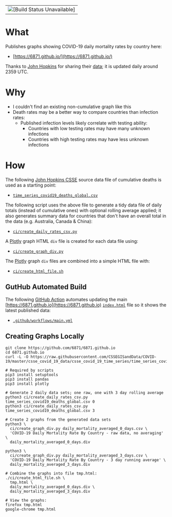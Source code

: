 <table>
<tr>
<td style="text-align: right">
<img src="https://github.com/6871/6871.github.io/workflows/Update%20index.html/badge.svg" alt="[Build Status Unavailable]">
</td>
</tr>
</table>

# What

Publishes graphs showing COVID-19 daily mortality rates by country here:

* [https://6871.github.io/](https://6871.github.io/)

Thanks to [John Hopkins](https://systems.jhu.edu/research/public-health/ncov/)
for sharing their [data](https://github.com/CSSEGISandData/COVID-19); it is
updated daily around 2359 UTC.

# Why

* I couldn't find an existing non-cumulative graph like this
* Death rates may be a better way to compare countries than infection rates:
  * Published infection levels likely correlate with testing ability:
    * Countries with low testing rates may have many unknown infections
    * Countries with high testing rates may have less unknown infections
# How

The following [John Hopkins CSSE](https://github.com/CSSEGISandData/COVID-19)
source data file of cumulative deaths is used as a starting point:

* [```time_series_covid19_deaths_global.csv```](https://github.com/CSSEGISandData/COVID-19/blob/master/csse_covid_19_data/csse_covid_19_time_series/time_series_covid19_deaths_global.csv)

The following script uses the above file to generate a tidy data file
of daily totals (instead of cumulative ones) with optional rolling average
applied; it also generates summary data for countries that don't have an
overall total in the data (e.g. Australia, Canada & China):

* [```ci/create_daily_rates_csv.py```](ci/create_daily_rates_csv.py)

A [Plotly](https://plotly.com/) graph HTML ```div``` file is created for each
data file using:

* [```ci/create_graph_div.py```](ci/create_graph_div.py)

The [Plotly](https://plotly.com/) graph ```div``` files are combined into a
simple HTML file with:

* [```ci/create_html_file.sh```](ci/create_html_file.sh)

## GutHub Automated Build

The following [GitHub Action](https://help.github.com/en/actions) automates
updating the main [https://6871.github.io](https://6871.github.io)
[```index.html```](index.html) file so it shows the latest published data:
 
* [```.github/workflows/main.yml```](.github/workflows/main.yml)

## Creating Graphs Locally

```shell script
git clone https://github.com/6871/6871.github.io
cd 6871.github.io
curl -L -O https://raw.githubusercontent.com/CSSEGISandData/COVID-19/master/csse_covid_19_data/csse_covid_19_time_series/time_series_covid19_deaths_global.csv

# Required by scripts
pip3 install setuptools
pip3 install pandas
pip3 install plotly

# Generate 2 daily data sets; one raw, one with 3 day rolling average
python3 ci/create_daily_rates_csv.py time_series_covid19_deaths_global.csv 0
python3 ci/create_daily_rates_csv.py time_series_covid19_deaths_global.csv 3

# Create 2 graphs from the generated data sets
python3 \
  ci/create_graph_div.py daily_mortality_averaged_0_days.csv \
  'COVID-19 Daily Mortality Rate By Country - raw data, no averaging' \
  daily_mortality_averaged_0_days.div

python3 \
  ci/create_graph_div.py daily_mortality_averaged_3_days.csv \
  'COVID-19 Daily Mortality Rate By Country - 3 day running average' \
  daily_mortality_averaged_3_days.div

# Combine the graphs into file tmp.html:
./ci/create_html_file.sh \
  tmp.html \
  daily_mortality_averaged_0_days.div \
  daily_mortality_averaged_3_days.div

# View the graphs:
firefox tmp.html
google-chrome tmp.html
```
